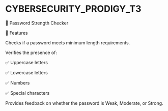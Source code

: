# CYBERSECURITY_PRODIGY_T3
🔐 Password Strength Checker

🚀 Features

Checks if a password meets minimum length requirements.

Verifies the presence of:

✅ Uppercase letters

✅ Lowercase letters

✅ Numbers

✅ Special characters

Provides feedback on whether the password is Weak, Moderate, or Strong.
